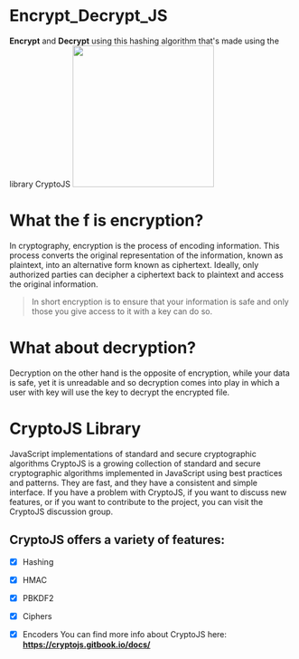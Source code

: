 # Encrypt_Decrypt_JS
**Encrypt** and **Decrypt** using this hashing algorithm that's made using the library CryptoJS
<img src="https://webstockreview.net/images/clipart-key-padlock-key-16.png" width=250>
# What the f is encryption?
In cryptography, encryption is the process of encoding information. This process converts the original representation of the information, known as plaintext, into an alternative form known as ciphertext. Ideally, only authorized parties can decipher a ciphertext back to plaintext and access the original information.
>In short encryption is to ensure that your information is safe and only those you give access to it with a key can do so.

# What about decryption?
Decryption on the other hand is the opposite of encryption, while your data is safe, yet it is unreadable and so decryption comes into play in which a user with 
key will use the key to decrypt the encrypted file.

# CryptoJS Library
JavaScript implementations of standard and secure cryptographic algorithms
CryptoJS is a growing collection of standard and secure cryptographic algorithms implemented in JavaScript using best practices and patterns. They are fast, and they have a consistent and simple interface.
If you have a problem with CryptoJS, if you want to discuss new features, or if you want to contribute to the project, you can visit the CryptoJS discussion group.

## CryptoJS offers a variety of features:
- [x] Hashing
- [x] HMAC
- [x] PBKDF2
- [x] Ciphers
- [x] Encoders
You can find more info about CryptoJS here: **https://cryptojs.gitbook.io/docs/**



